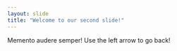 ```yaml
---
layout: slide
title: "Welcome to our second slide!"
---
```

Memento audere semper!
Use the left arrow to go back!
